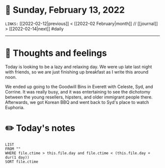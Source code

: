 # 📅 Sunday, February 13, 2022
`LINKS:` [[2022-02-12|previous]] < [[2022-02 February|month]] // [[journal]] > [[2022-02-14|next]] 
#daily

---
# 💭 Thoughts and feelings
Today is looking to be a lazy and relaxing day. We were up late last night with friends, so we are just finishing up breakfast as I write this around noon.

We ended up going to the Goodwill Bins in Everett with Celeste, Syd, and Corrine. It was really busy, and it was entertaining to see the dichotomy between the young resellers, hipsters, and older immigrant people there. Afterwards, we got Korean BBQ and went back to Syd's place to watch Euphoria. 

# ✏️ Today's notes
```dataview
LIST 
FROM ""
WHERE file.ctime > this.file.day and file.ctime < (this.file.day + dur(1 day))
SORT file.ctime
```
